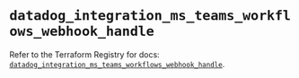 # `datadog_integration_ms_teams_workflows_webhook_handle`

Refer to the Terraform Registry for docs: [`datadog_integration_ms_teams_workflows_webhook_handle`](https://registry.terraform.io/providers/datadog/datadog/3.73.0/docs/resources/integration_ms_teams_workflows_webhook_handle).
